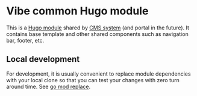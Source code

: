 # Vibe common Hugo module

This is a [Hugo module][1] shared by [CMS system][2] (and portal in the future). It contains base template and other
shared components such as navigation bar, footer, etc.

## Local development

For development, it is usually convenient to replace module dependencies with your local clone so that you can test
your changes with zero turn around time. See [go mod replace][3].

[1]: https://gohugo.io/hugo-modules/
[2]: https://github.com/vibeus/vibe-cms
[3]: https://github.com/golang/go/wiki/Modules#when-should-i-use-the-replace-directive
